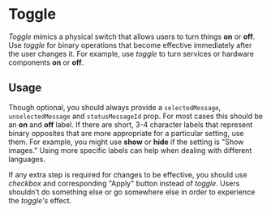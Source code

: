 # Toggle

*Toggle* mimics a physical switch that allows users to turn things **on** or **off**. Use *toggle* for binary operations that become effective immediately after the user changes it. For example, use *toggle* to turn services or hardware components **on** or **off**.

## Usage

Though optional, you should always provide a `selectedMessage`, `unselectedMessage` and `statusMessageId` prop. For most cases this should be an **on** and **off** label. If there are short, 3-4 character labels that represent binary opposites that are more appropriate for a particular setting, use them. For example, you might use **show** or **hide** if the setting is "Show images." Using more specific labels can help when dealing with different languages.

If any extra step is required for changes to be effective, you should use *checkbox* and corresponding "Apply" button instead of *toggle*. Users shouldn’t do something else or go somewhere else in order to experience the *toggle's* effect.
